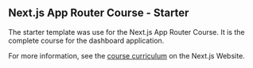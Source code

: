 ## Next.js App Router Course - Starter

The starter template was use for the Next.js App Router Course. It is the complete course for the dashboard application.

For more information, see the [course curriculum](https://nextjs.org/learn) on the Next.js Website.
